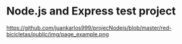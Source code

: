 # Node.js and Express test project

https://github.com/juankarlos999/projecNodejs/blob/master/red-bicicletas/public/img/page_example.png
